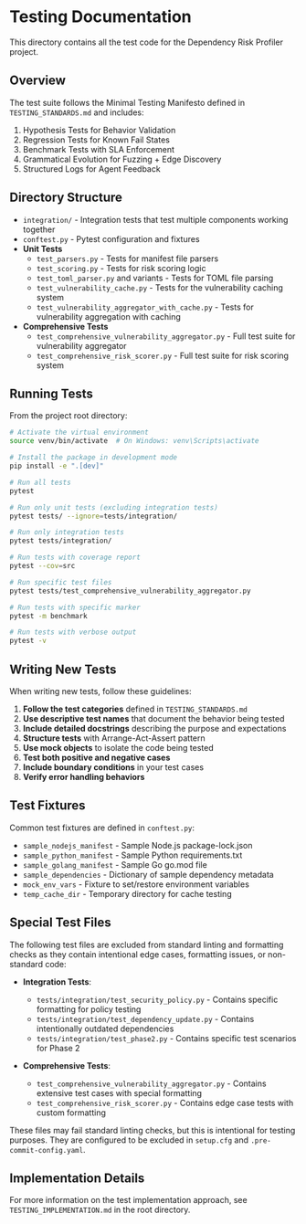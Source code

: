 # Testing Documentation

This directory contains all the test code for the Dependency Risk Profiler project.

## Overview

The test suite follows the Minimal Testing Manifesto defined in `TESTING_STANDARDS.md` and includes:

1. Hypothesis Tests for Behavior Validation
2. Regression Tests for Known Fail States  
3. Benchmark Tests with SLA Enforcement
4. Grammatical Evolution for Fuzzing + Edge Discovery
5. Structured Logs for Agent Feedback

## Directory Structure

- `integration/` - Integration tests that test multiple components working together
- `conftest.py` - Pytest configuration and fixtures
- **Unit Tests**
  - `test_parsers.py` - Tests for manifest file parsers
  - `test_scoring.py` - Tests for risk scoring logic
  - `test_toml_parser.py` and variants - Tests for TOML file parsing
  - `test_vulnerability_cache.py` - Tests for the vulnerability caching system
  - `test_vulnerability_aggregator_with_cache.py` - Tests for vulnerability aggregation with caching
- **Comprehensive Tests**
  - `test_comprehensive_vulnerability_aggregator.py` - Full test suite for vulnerability aggregator
  - `test_comprehensive_risk_scorer.py` - Full test suite for risk scoring system

## Running Tests

From the project root directory:

```bash
# Activate the virtual environment
source venv/bin/activate  # On Windows: venv\Scripts\activate

# Install the package in development mode
pip install -e ".[dev]"

# Run all tests
pytest

# Run only unit tests (excluding integration tests)
pytest tests/ --ignore=tests/integration/

# Run only integration tests
pytest tests/integration/

# Run tests with coverage report
pytest --cov=src

# Run specific test files
pytest tests/test_comprehensive_vulnerability_aggregator.py

# Run tests with specific marker
pytest -m benchmark

# Run tests with verbose output
pytest -v
```

## Writing New Tests

When writing new tests, follow these guidelines:

1. **Follow the test categories** defined in `TESTING_STANDARDS.md`
2. **Use descriptive test names** that document the behavior being tested
3. **Include detailed docstrings** describing the purpose and expectations
4. **Structure tests** with Arrange-Act-Assert pattern
5. **Use mock objects** to isolate the code being tested
6. **Test both positive and negative cases**
7. **Include boundary conditions** in your test cases
8. **Verify error handling behaviors**

## Test Fixtures

Common test fixtures are defined in `conftest.py`:

- `sample_nodejs_manifest` - Sample Node.js package-lock.json
- `sample_python_manifest` - Sample Python requirements.txt
- `sample_golang_manifest` - Sample Go go.mod file
- `sample_dependencies` - Dictionary of sample dependency metadata
- `mock_env_vars` - Fixture to set/restore environment variables
- `temp_cache_dir` - Temporary directory for cache testing

## Special Test Files

The following test files are excluded from standard linting and formatting checks as they contain intentional edge cases, formatting issues, or non-standard code:

- **Integration Tests**:
  - `tests/integration/test_security_policy.py` - Contains specific formatting for policy testing
  - `tests/integration/test_dependency_update.py` - Contains intentionally outdated dependencies
  - `tests/integration/test_phase2.py` - Contains specific test scenarios for Phase 2

- **Comprehensive Tests**:
  - `test_comprehensive_vulnerability_aggregator.py` - Contains extensive test cases with special formatting
  - `test_comprehensive_risk_scorer.py` - Contains edge case tests with custom formatting

These files may fail standard linting checks, but this is intentional for testing purposes. They are configured to be excluded in `setup.cfg` and `.pre-commit-config.yaml`.

## Implementation Details

For more information on the test implementation approach, see `TESTING_IMPLEMENTATION.md` in the root directory.